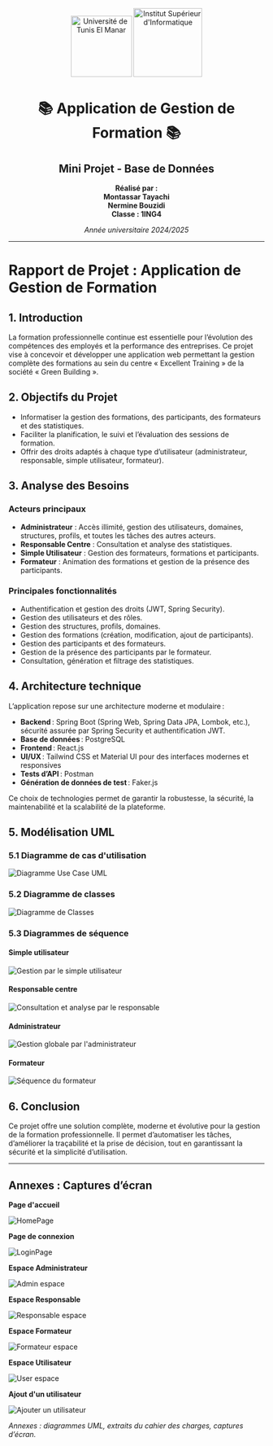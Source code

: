 <p align="center">
  <img src="images/utm.png" alt="Université de Tunis El Manar" width="120"/>
  <img src="images/isi.png" alt="Institut Supérieur d'Informatique" width="135"/>
</p>

<h1 align="center">📚 Application de Gestion de Formation 📚</h1>

<h2 align="center">Mini Projet - Base de Données</h2>

<p align="center">
  <b>Réalisé par :</b><br>
  <b>Montassar Tayachi</b><br>
  <b>Nermine Bouzidi</b><br>
  <b>Classe : 1ING4</b>
</p>

<p align="center"><i>Année universitaire 2024/2025</i></p>

---

# Rapport de Projet : Application de Gestion de Formation

## 1. Introduction

La formation professionnelle continue est essentielle pour l’évolution des compétences des employés et la performance des entreprises. Ce projet vise à concevoir et développer une application web permettant la gestion complète des formations au sein du centre « Excellent Training » de la société « Green Building ».

## 2. Objectifs du Projet

- Informatiser la gestion des formations, des participants, des formateurs et des statistiques.
- Faciliter la planification, le suivi et l’évaluation des sessions de formation.
- Offrir des droits adaptés à chaque type d’utilisateur (administrateur, responsable, simple utilisateur, formateur).

## 3. Analyse des Besoins

### Acteurs principaux

- **Administrateur** : Accès illimité, gestion des utilisateurs, domaines, structures, profils, et toutes les tâches des autres acteurs.
- **Responsable Centre** : Consultation et analyse des statistiques.
- **Simple Utilisateur** : Gestion des formateurs, formations et participants.
- **Formateur** : Animation des formations et gestion de la présence des participants.

### Principales fonctionnalités

- Authentification et gestion des droits (JWT, Spring Security).
- Gestion des utilisateurs et des rôles.
- Gestion des structures, profils, domaines.
- Gestion des formations (création, modification, ajout de participants).
- Gestion des participants et des formateurs.
- Gestion de la présence des participants par le formateur.
- Consultation, génération et filtrage des statistiques.

## 4. Architecture technique

L’application repose sur une architecture moderne et modulaire :

- **Backend** : Spring Boot (Spring Web, Spring Data JPA, Lombok, etc.), sécurité assurée par Spring Security et authentification JWT.
- **Base de données** : PostgreSQL
- **Frontend** : React.js
- **UI/UX** : Tailwind CSS et Material UI pour des interfaces modernes et responsives
- **Tests d’API** : Postman
- **Génération de données de test** : Faker.js

Ce choix de technologies permet de garantir la robustesse, la sécurité, la maintenabilité et la scalabilité de la plateforme.

## 5. Modélisation UML

### 5.1 Diagramme de cas d'utilisation

![Diagramme Use Case UML](images/Diagramme%20Use%20Case%20UML.svg)

### 5.2 Diagramme de classes

![Diagramme de Classes](images/Diagramme%20de%20Classes.svg)

### 5.3 Diagrammes de séquence

#### Simple utilisateur

![Gestion par le simple utilisateur](images/Gestion%20par%20le%20simple%20utilisateur.svg)

#### Responsable centre

![Consultation et analyse par le responsable](images/Consultation%20et%20analyse%20par%20le%20responsable.svg)

#### Administrateur

![Gestion globale par l'administrateur](images/Gestion%20globale%20par%20l'administrateur.svg)

#### Formateur

![Séquence du formateur](images/sequence_formateur.svg)

## 6. Conclusion

Ce projet offre une solution complète, moderne et évolutive pour la gestion de la formation professionnelle. Il permet d’automatiser les tâches, d’améliorer la traçabilité et la prise de décision, tout en garantissant la sécurité et la simplicité d’utilisation.

---

## Annexes : Captures d’écran

**Page d'accueil**

![HomePage](images/HomePage.png)

**Page de connexion**

![LoginPage](images/loginPage.png)

**Espace Administrateur**

![Admin espace](images/adminEspace.png)

**Espace Responsable**

![Responsable espace](images/ResponsableEspace.png)

**Espace Formateur**

![Formateur espace](images/formateurEsapace.png)

**Espace Utilisateur**

![User espace](images/userEspace.png)

**Ajout d'un utilisateur**

![Ajouter un utilisateur](images/adduser.png)

*Annexes : diagrammes UML, extraits du cahier des charges, captures d’écran.*
